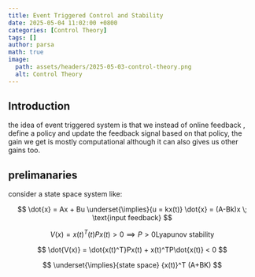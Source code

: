 ```yaml
---
title: Event Triggered Control and Stability
date: 2025-05-04 11:02:00 +0800
categories: [Control Theory]
tags: []
author: parsa
math: true
image:
  path: assets/headers/2025-05-03-control-theory.png
  alt: Control Theory
---
```


## Introduction

the idea of event triggered system is that we instead of online feedback , define a policy and update the feedback signal based on that policy, the gain we get is mostly computational although it can also gives us other gains too.

## prelimanaries

consider a state space system like:

$$
\dot{x} = Ax + Bu \underset{\implies}{u = kx(t)} \dot{x} = (A-Bk)x \; \text{input feedback}
$$

$$
V(x) = {x(t)}^T(t)Px(t) > 0 \implies P > 0 \text{Lyapunov stability}
$$

$$
\dot{V(x)} = \dot{x(t)^T}Px(t) + x(t)^TP\dot{x(t)} < 0
$$

$$
\underset{\implies}{state space} {x(t)}^T (A+BK)
$$

